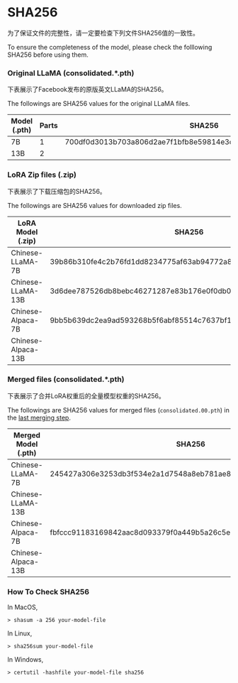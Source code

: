 # SHA256

为了保证文件的完整性，请一定要检查下列文件SHA256值的一致性。

To ensure the completeness of the model, please check the folllowing SHA256 before using them.

### Original LLaMA (consolidated.*.pth)

下表展示了Facebook发布的原版英文LLaMA的SHA256。

The followings are SHA256 values for the original LLaMA files.

| Model (.pth) | Parts | SHA256                                                       |
| ------------ | ----- | ------------------------------------------------------------ |
| 7B           | 1     | 700df0d3013b703a806d2ae7f1bfb8e59814e3d06ae78be0c66368a50059f33d |
| 13B          | 2     |                                                              |


### LoRA Zip files (.zip)

下表展示了下载压缩包的SHA256。

The followings are SHA256 values for downloaded zip files.

| LoRA Model (.zip)  | SHA256                                                       |
| ------------------ | ------------------------------------------------------------ |
| Chinese-LLaMA-7B   | 39b86b310fe4c2b76fd1dd8234775af63ab94772a80bcae33a4086a9a7fe0e60 |
| Chinese-LLaMA-13B  | 3d6dee787526db8bebc46271287e83b176e0f0db026dff493e088baf9be5199b |
| Chinese-Alpaca-7B  | 9bb5b639dc2ea9ad593268b5f6abf85514c7637bf10f2344eb7031fe0fce2d87 |
| Chinese-Alpaca-13B |                                                              |


### Merged files (consolidated.*.pth)

下表展示了合并LoRA权重后的全量模型权重的SHA256。

The followings are SHA256 values for merged files (`consolidated.00.pth`) in the [last merging step](https://github.com/ymcui/Chinese-LLaMA-Alpaca#step-3-合并lora权重生成全量模型权重).

| Merged Model (.pth) | SHA256                                                       |
| ----------------- | ------------------------------------------------------------ |
| Chinese-LLaMA-7B  | 245427a306e3253db3f534e2a1d7548a8eb781ae8761f9e98979b4aced6b43d8 |
| Chinese-LLaMA-13B |  |
| Chinese-Alpaca-7B | fbfccc91183169842aac8d093379f0a449b5a26c5ee7a298baf0d556f1499b90 |
| Chinese-Alpaca-13B |  |


### How To Check SHA256

In MacOS,

```
> shasum -a 256 your-model-file
```

In Linux, 

```
> sha256sum your-model-file
```

In Windows,

```
> certutil -hashfile your-model-file sha256
```
